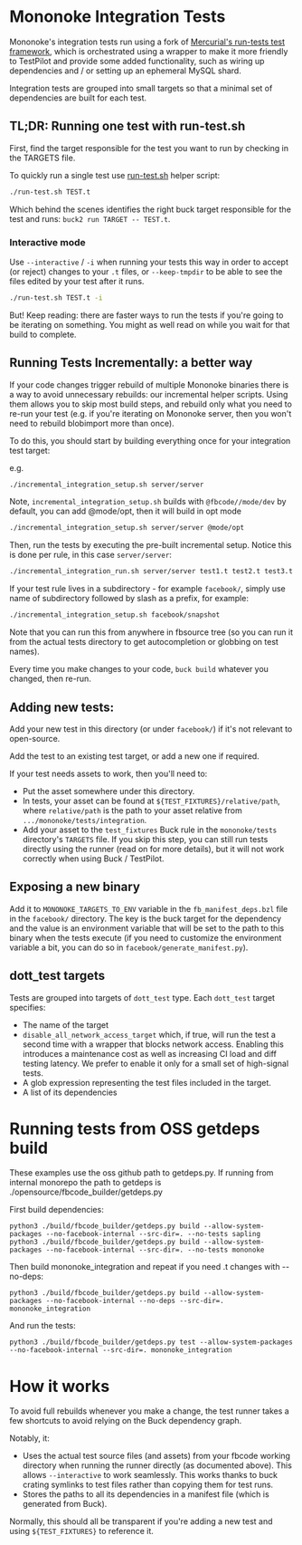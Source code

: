 # Mononoke Integration Tests

Mononoke's integration tests run using a fork of [Mercurial's run-tests test
framework](https://wiki.mercurial-scm.org/WritingTests), which is orchestrated
using a wrapper to make it more friendly to TestPilot and provide some added
functionality, such as wiring up dependencies and / or setting up an ephemeral
MySQL shard.

Integration tests are grouped into small targets so that a minimal set of
dependencies are built for each test.

## TL;DR: Running one test with run-test.sh

First, find the target responsible for the test you want to run by checking in
the TARGETS file.

To quickly run a single test use
[run-test.sh](https://www.internalfb.com/code/fbsource/fbcode/eden/mononoke/tests/integration/run-test.sh)
helper script:

```sh
./run-test.sh TEST.t
```

Which behind the scenes identifies the right buck target responsible for the
test and runs: ```buck2 run TARGET -- TEST.t```.

### Interactive mode

Use `--interactive` / `-i` when running your tests this way in order to accept (or reject)
changes to your `.t` files, or `--keep-tmpdir` to be able to see the files edited
by your test after it runs.

```sh
./run-test.sh TEST.t -i
```

But! Keep reading: there are faster ways to run the tests if you're going to be
iterating on something. You might as well read on while you wait for that build
to complete.


## Running Tests Incrementally: a better way

If your code changes trigger rebuild of multiple Mononoke binaries there is a way
to avoid unnecessary rebuilds: our incremental helper scripts.
Using them allows you to skip most build steps, and rebuild only what you need to
re-run your test (e.g. if you're iterating on Mononoke server, then you won't
need to rebuild blobimport more than once).

To do this, you should start by building everything once for your integration
test target:

e.g.
```sh
./incremental_integration_setup.sh server/server
```

Note, `incremental_integration_setup.sh` builds with `@fbcode//mode/dev` by default,
you can add @mode/opt, then it will build in opt mode

```sh
./incremental_integration_setup.sh server/server @mode/opt
```

Then, run the tests by executing the pre-built incremental setup. Notice this
is done per rule, in this case `server/server`:

```sh
./incremental_integration_run.sh server/server test1.t test2.t test3.t
```

If your test rule lives in a subdirectory - for example `facebook/`, simply use name
of subdirectory followed by slash as a prefix, for example:

```sh
./incremental_integration_setup.sh facebook/snapshot
```

Note that you can run this from anywhere in fbsource tree (so you can
run it from the actual tests directory to get autocompletion or globbing on test
names).

Every time you make changes to your code, `buck build` whatever you changed,
then re-run.

## Adding new tests:

Add your new test in this directory (or under `facebook/`) if it's not relevant
to open-source.

Add the test to an existing test target, or add a new one if required.

If your test needs assets to work, then you'll need to:

- Put the asset somewhere under this directory.
- In tests, your asset can be found at `${TEST_FIXTURES}/relative/path`, where
  `relative/path` is the path to your asset relative from
  `.../mononoke/tests/integration`.
- Add your asset to the `test_fixtures` Buck rule in the `mononoke/tests` directory's
  `TARGETS` file. If you skip this step, you can still run tests directly using the runner
  (read on for more details), but it will not work correctly when using Buck / TestPilot.


## Exposing a new binary

Add it to `MONONOKE_TARGETS_TO_ENV` variable in the `fb_manifest_deps.bzl` file
in the `facebook/` directory. The key is the buck target for the dependency and
the value is an environment variable that will be set to the path to this
binary when the tests execute (if you need to customize the environment
variable a bit, you can do so in `facebook/generate_manifest.py`).

## dott_test targets
Tests are grouped into targets of `dott_test` type. Each `dott_test` target specifies:
- The name of the target
- `disable_all_network_access_target` which, if true, will run the test a second time with a wrapper that blocks network access. Enabling this introduces a maintenance cost as well as increasing CI load and diff testing latency. We prefer to enable it only for a small set of high-signal tests.
- A glob expression representing the test files included in the target.
- A list of its dependencies

# Running tests from OSS getdeps build

These examples use the oss github path to getdeps.py.  If running from internal monorepo the path to getdeps is ./opensource/fbcode_builder/getdeps.py

First build dependencies:

```
python3 ./build/fbcode_builder/getdeps.py build --allow-system-packages --no-facebook-internal --src-dir=. --no-tests sapling
python3 ./build/fbcode_builder/getdeps.py build --allow-system-packages --no-facebook-internal --src-dir=. --no-tests mononoke
```

Then build mononoke_integration and repeat if you need .t changes with --no-deps:

```
python3 ./build/fbcode_builder/getdeps.py build --allow-system-packages --no-facebook-internal --no-deps --src-dir=. mononoke_integration
```

And run the tests:

```
python3 ./build/fbcode_builder/getdeps.py test --allow-system-packages --no-facebook-internal --src-dir=. mononoke_integration
```

# How it works

To avoid full rebuilds whenever you make a change, the test runner takes a few
shortcuts to avoid relying on the Buck dependency graph.

Notably, it:

- Uses the actual test source files (and assets) from your fbcode working
  directory when running the runner directly (as documented above). This allows
  `--interactive` to work seamlessly. This works thanks to buck crating symlinks
  to test files rather than copying them for test runs.
- Stores the paths to all its dependencies in a manifest file (which is
  generated from Buck).

Normally, this should all be transparent if you're adding a new test and using
`${TEST_FIXTURES}` to reference it.

